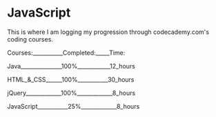 # JavaScript

This is where I am logging my progression through codecademy.com's coding courses.

Courses:___________Completed:_____Time:

Java_______________100%____________12_hours

HTML_&_CSS______100%___________30_hours

jQuery_____________100%_____________8_hours

JavaScript___________25%_____________8_hours
